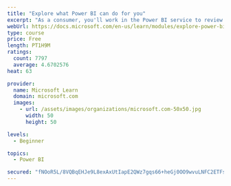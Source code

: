 ```yaml
---
title: "Explore what Power BI can do for you"
excerpt: "As a consumer, you'll work in the Power BI service to review and interact with content that has been shared with you. This module provides the foundational information that you need to work effectively in the Power BI service."
webUrl: https://docs.microsoft.com/en-us/learn/modules/explore-power-bi-service/
type: course
price: Free
length: PT1H9M
ratings:
  count: 7797
  average: 4.6702576
heat: 63

provider:
  name: Microsoft Learn
  domain: microsoft.com
  images:
    - url: /assets/images/organizations/microsoft.com-50x50.jpg
      width: 50
      height: 50

levels:
  - Beginner

topics:
  - Power BI

secured: "fNOoR5L/8VQBqEHJe9L8exAxUtIapE2QWz7gqs66+heGj0OO9wvuLNFC2ETFs5fZfCe7t9EZcWnbJCo/B0aottymWZPEVhHhQ3kRsQChGXy6EsXexOP0q87no9I8AZ/5nAdj4ltssuKCvC0AdIm/UvEcLSReCB21r8LymPVw7hcELLdad76K4EkZpOhDrjsFCYvc1ZjqGMNDwSNdrZ7gyac/F642tocFV8sSmWBN1DPqIphml1473COcUrdXe7CZbX3di0p8f8stHHO74z3wRoZvi3worukiEFUUu0VowKpmltgAe1kFTTduGZWuo7C8qW+/7oclsIr3QEFNkxBsA8CulHzCFZw3XIU/0tJaoF8f0XV6khulno9LVI+Y01vHcLbDxe7SHikr+5oJAUcDK2DyM+UlJo6vrIALbySiNYA=;V1Sl/+ynmqyBxYYJ8xiZIQ=="
---
```



